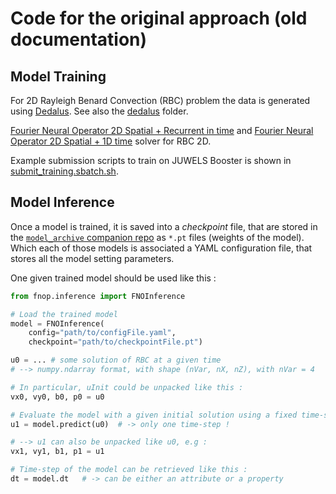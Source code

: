 # Code for the original approach (old documentation)

## Model Training

For 2D Rayleigh Benard Convection (RBC) problem the data is generated using [Dedalus](https://dedalus-project.readthedocs.io/en/latest/pages/examples/ivp_2d_rayleigh_benard.html). See also the [dedalus](./dedalus/) folder.

[Fourier Neural Operator 2D Spatial + Recurrent in time](../cfno/models/fno2d.py) and [Fourier Neural Operator 2D Spatial + 1D time](../cfno/models/fno3d.py) solver for RBC 2D.

Example submission scripts to train on JUWELS Booster is shown in [submit_training.sbatch.sh](../utils/launch_scripts/submit_training.sbatch.sh).

## Model Inference

Once a model is trained, it is saved into a _checkpoint_ file, that are stored in the [`model_archive` companion repo](https://codebase.helmholtz.cloud/neuralpint/model_archive) as `*.pt` files 
(weights of the model).
Which each of those models is associated a YAML configuration file, that stores all the model setting
parameters.

One given trained model should be used like this :

```python
from fnop.inference import FNOInference

# Load the trained model
model = FNOInference(
    config="path/to/configFile.yaml",
    checkpoint="path/to/checkpointFile.pt")

u0 = ... # some solution of RBC at a given time
# --> numpy.ndarray format, with shape (nVar, nX, nZ), with nVar = 4

# In particular, uInit could be unpacked like this :
vx0, vy0, b0, p0 = u0

# Evaluate the model with a given initial solution using a fixed time-step
u1 = model.predict(u0)  # -> only one time-step !

# --> u1 can also be unpacked like u0, e.g :
vx1, vy1, b1, p1 = u1

# Time-step of the model can be retrieved like this :
dt = model.dt 	# -> can be either an attribute or a property
```